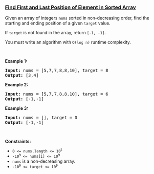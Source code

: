 ### [Find First and Last Position of Element in Sorted Array](https://leetcode.com/problems/find-first-and-last-position-of-element-in-sorted-array)

<p>Given an array of integers <code>nums</code> sorted in non-decreasing order, find the starting and ending position of a given <code>target</code> value.</p>

<p>If <code>target</code> is not found in the array, return <code>[-1, -1]</code>.</p>

<p>You must&nbsp;write an algorithm with&nbsp;<code>O(log n)</code> runtime complexity.</p>

<p>&nbsp;</p>
<p><strong>Example 1:</strong></p>
<pre><strong>Input:</strong> nums = [5,7,7,8,8,10], target = 8
<strong>Output:</strong> [3,4]
</pre><p><strong>Example 2:</strong></p>
<pre><strong>Input:</strong> nums = [5,7,7,8,8,10], target = 6
<strong>Output:</strong> [-1,-1]
</pre><p><strong>Example 3:</strong></p>
<pre><strong>Input:</strong> nums = [], target = 0
<strong>Output:</strong> [-1,-1]
</pre>
<p>&nbsp;</p>
<p><strong>Constraints:</strong></p>

<ul>
	<li><code>0 &lt;= nums.length &lt;= 10<sup>5</sup></code></li>
	<li><code>-10<sup>9</sup>&nbsp;&lt;= nums[i]&nbsp;&lt;= 10<sup>9</sup></code></li>
	<li><code>nums</code> is a non-decreasing array.</li>
	<li><code>-10<sup>9</sup>&nbsp;&lt;= target&nbsp;&lt;= 10<sup>9</sup></code></li>
</ul>
